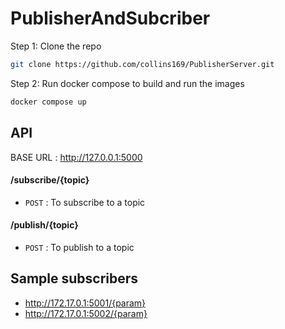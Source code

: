 # PublisherAndSubcriber
Step 1: Clone the repo

```bash
git clone https://github.com/collins169/PublisherServer.git
```

Step 2: Run docker compose to build and run the images

```bash
docker compose up
```
## API
BASE URL : http://127.0.0.1:5000
#### /subscribe/{topic}
* `POST` : To subscribe to a topic

#### /publish/{topic}
* `POST` : To publish to a topic

## Sample subscribers
* http://172.17.0.1:5001/{param}
* http://172.17.0.1:5002/{param}
